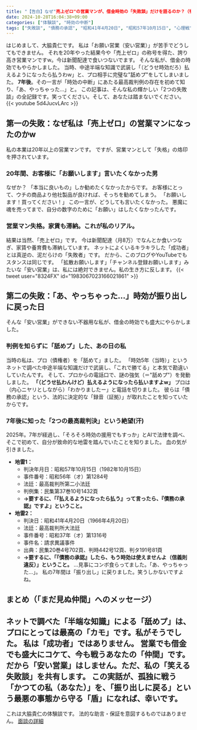 ```yaml
---
title: "【告白】なぜ"売上ゼロ"の営業マンが、借金時効の「失敗談」だけを語るのか？（判例を知らず「舐めプ」した私の絶望）"
date: 2024-10-28T16:04:38+09:00
categories: ["体験談", "時効の中断"]
tags: ["失敗談", "債務の承認", "昭和41年4月20日", "昭和57年10月15日", "心理戦", "舐めプ"]
---
```

はじめまして、大脇貴仁です。
私は「お願い営業（安い営業）」が苦手でどうしてもできません。
それを20年やった結果今や「売上ゼロ」の称号を得た、誇り高き営業マンですw。今は新聞配達で食いつないでます。
そんな私が、借金の時効でもやらかしました。
当時、中途半端な知識で武装し「（どうせ時効だろ）払えるようになったら払うわw」と、プロ相手に完璧な"舐めプ"をしてしまいました。
**7年後**。その一言が「時効の中断」にあたる最高裁判例の存在を初めて知り、「あ、やっちゃった…」と。
この記事は、そんな私の輝かしい「2つの失敗談」の全記録です。笑ってください。そして、あなたは踏まないでください。
{{< youtube 5d4JucvLArc >}}
## 第一の失敗：なぜ私は「売上ゼロ」の営業マンになったのかw
私の本業は20年以上の営業マンです。
ですが、営業マンとして「失格」の烙印を押されています。
### 20年間、お客様に「お願いします」言いたくなかった男
なぜか？
「本当に良いもの」しか勧めたくなかったからです。
お客様にとって、ウチの商品より他社製品が良ければ、そっちを勧めてしまう。
「お願いします！買ってください！」
この一言が、どうしても言いたくなかった。
悪魔に魂を売ってまで、自分の数字のために「お願い」はしたくなかったんです。
### 営業マン失格。家賃も滞納。これが私のリアル。
結果は当然、「売上ゼロ」です。
今は新聞配達（月8万）でなんとか食いつなぎ、家賃や養育費も滞納しています。
ネットによくいるキラキラした「成功者」とは真逆の、泥だらけの「失敗者」です。
だから、このブログやYouTubeでもスタンスは同じです。
「拡散お願いします」「チャンネル登録お願いします」みたいな「安い営業」は、私には絶対できません。私の生き方に反します。
{{< tweet user="8324FX" id="1983067023166021861" >}}
## 第二の失敗：「あ、やっちゃった…」時効が振り出しに戻った日
そんな「安い営業」ができない不器用な私が、借金の時効でも盛大にやらかしました。
### 判例を知らずに「舐めプ」した、あの日の私
当時の私は、プロ（債権者）を「舐めて」ました。
「時効5年（当時）」というネットで調べた中途半端な知識だけで武装し、「これで勝てる」と本気で勘違いしていたんです。
そして、プロからの電話口で、謎の強気（＝"舐めプ"）を発動しました。
**「（どうせ払わんけど）払えるようになったら払いますよw」**
プロは（内心ニヤリとしながら）「わかりましたー」と電話を切りました。
彼らは「債務の承認」という、法的に決定的な「録音（証拠）」が取れたことを知っていたからです。
### 7年後に知った「2つの最高裁判決」という絶望(汗)
2025年。7年が経過し、「そろそろ時効の援用でもすっか」とAIで法律を調べ、そこで初めて、自分が致命的な地雷を踏んでいたことを知りました。
血の気が引きました。
* **地雷1：**
    * 判決年月日：昭和57年10月15日（1982年10月15日）
    * 事件番号：昭和56年（オ）第1284号
    * 法廷：最高裁判所第二小法廷
    * 判例集：民集第37巻10号1432頁
    * **→要するに、「『払えるようになったら払う』って言ったら、『債務の承認』ですよ」ということ。**
* **地雷2：**
    * 判決日：昭和41年4月20日（1966年4月20日）
    * 法廷：最高裁判所大法廷
    * 事件番号：昭和37年（オ）第1316号
    * 事件名：請求異議事件
    * 出典：民集20巻4号702頁、判時442号12頁、判タ191号81頁
    * **→要するに、「『債務の承認』したら、もう時効は使えませんよ（信義則違反）」ということ。**
…見事にコンボ食らってました。「あ、やっちゃった…」。
私の7年間は「振り出し」に戻りました。笑うしかないですよね。
## まとめ（「まだ見ぬ仲間」へのメッセージ）
ネットで調べた「半端な知識」による「舐めプ」は、プロにとっては最高の「カモ」です。私がそうでした。
私は「成功者」ではありません。
営業でも借金でも盛大にコケて、今も戦うあなたの「仲間」です。
だから「安い営業」はしません。ただ、私の「笑える失敗談」を共有します。
この実話が、孤独に戦う「かつての私（あなた）」を、「振り出しに戻る」という最悪の事態から守る「盾」になれば、幸いです。
---
これは大脇貴仁の体験談です。
法的な助言・保証を意図するものではありません。
[面談の詳細](https://jikou.bokunosaiseikeikaku.icu/)
